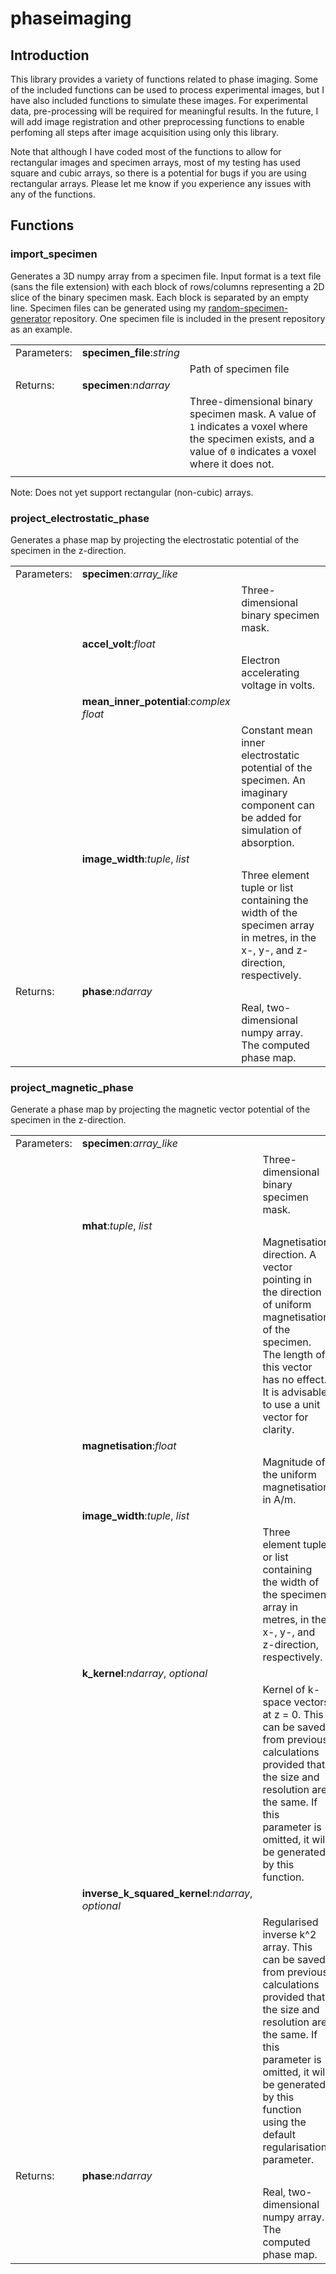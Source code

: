 # phaseimaging

## Introduction
This library provides a variety of functions related to phase imaging. Some of the included functions can be used to process experimental images, but I have also included functions to simulate these images. For experimental data, pre-processing will be required for meaningful results. In the future, I will add image registration and other preprocessing functions to enable perfoming all steps after image acquisition using only this library.

Note that although I have coded most of the functions to allow for rectangular images and specimen arrays, most of my testing has used square and cubic arrays, so there is a potential for bugs if you are using rectangular arrays. Please let me know if you experience any issues with any of the functions.

## Functions
### import_specimen
Generates a 3D numpy array from a specimen file. Input format is a text file (sans the file extension) with each block of rows/columns representing a 2D slice of the binary specimen mask. Each block is separated by an empty line. Specimen files can be generated using my [random-specimen-generator](github.com/zac-k/random-specimen-generator) repository. One specimen file is included in the present repository as an example.

  
|  |  |  |
|---|---|---|
| Parameters: | **specimen_file**:*string* |  |
|  |  | Path of specimen file |
| Returns: | **specimen**:*ndarray* |  |
|  |  | Three-dimensional binary specimen mask. A value of `1` indicates a voxel where the specimen exists, and a value of `0` indicates a voxel where it does not. |
|  |  |  |

Note: Does not yet support rectangular (non-cubic) arrays.
### project_electrostatic_phase

Generates a phase map by projecting the electrostatic potential of the specimen in the z-direction.

|  |  |  |
|---|---|---|
| Parameters: | **specimen**:*array_like* |  |
|  |  | Three-dimensional binary specimen mask. |
|  | **accel_volt**:*float* |  |
|  |  | Electron accelerating voltage in volts. |
|  | **mean_inner_potential**:*complex float* |  |
|  |  | Constant mean inner electrostatic potential of the specimen. An imaginary component can be added for simulation of absorption. |
|  | **image_width**:*tuple*, *list* |  |
|  |  | Three element tuple or list containing the width of the specimen array in metres, in the x-, y-, and z-direction, respectively. |
| Returns: | **phase**:*ndarray* |  |
|  |  | Real, two-dimensional numpy array. The computed phase map. |

### project_magnetic_phase

Generate a phase map by projecting the magnetic vector potential of the specimen in the z-direction.

|  |  |  |
|---|---|---|
| Parameters: | **specimen**:*array_like* |  |
|  |  | Three-dimensional binary specimen mask. |
|  | **mhat**:*tuple*, *list* |  |
|  |  | Magnetisation direction. A vector pointing in the direction of uniform magnetisation of the specimen. The length of this vector has no effect. It is advisable to use a unit vector for clarity. |
|  | **magnetisation**:*float* |  |
|  |  | Magnitude of the uniform magnetisation in A/m. |
|  | **image_width**:*tuple*, *list* |  |
|  |  | Three element tuple or list containing the width of the specimen array in metres, in the x-, y-, and z-direction, respectively. |
|  | **k_kernel**:*ndarray*, *optional* |  |
|  |  | Kernel of k-space vectors at z = 0. This can be saved from previous calculations provided that the size and resolution are the same. If this parameter is omitted, it will be generated by this function. |
|  | **inverse_k_squared_kernel**:*ndarray*, *optional* |  |
|  |  | Regularised inverse k^2 array. This can be saved from previous calculations provided that the size and resolution are the same. If this parameter is omitted, it will be generated by this function using the default regularisation parameter. |
| Returns: | **phase**:*ndarray* |  |
|  |  | Real, two-dimensional numpy array. The computed phase map. |